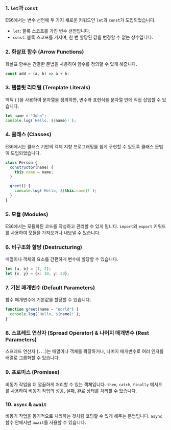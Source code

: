 ### 1. `let`과 `const`
ES6에서는 변수 선언에 두 가지 새로운 키워드인 `let`과 `const`가 도입되었습니다.
- `let`: 블록 스코프를 가진 변수 선언입니다.
- `const`: 블록 스코프를 가지며, 한 번 할당된 값을 변경할 수 없는 상수입니다.

### 2. 화살표 함수 (Arrow Functions)
화살표 함수는 간결한 문법을 사용하여 함수를 정의할 수 있게 해줍니다.
```javascript
const add = (a, b) => a + b;
```

### 3. 템플릿 리터럴 (Template Literals)
백틱 (`)을 사용하여 문자열을 정의하면, 변수와 표현식을 문자열 안에 직접 삽입할 수 있습니다.
```javascript
let name = "John";
console.log(`Hello, ${name}!`);
```

### 4. 클래스 (Classes)
ES6에서는 클래스 기반의 객체 지향 프로그래밍을 쉽게 구현할 수 있도록 클래스 문법이 도입되었습니다.
```javascript
class Person {
  constructor(name) {
    this.name = name;
  }

  greet() {
    console.log(`Hello, ${this.name}!`);
  }
}
```

### 5. 모듈 (Modules)
ES6에서는 모듈화된 코드를 작성하고 관리할 수 있게 됩니다. `import`와 `export` 키워드를 사용하여 모듈을 가져오거나 내보낼 수 있습니다.

### 6. 비구조화 할당 (Destructuring)
배열이나 객체의 요소를 간편하게 변수에 할당할 수 있습니다.
```javascript
let [a, b] = [1, 2];
let {x, y} = {x: 10, y: 20};
```

### 7. 기본 매개변수 (Default Parameters)
함수 매개변수에 기본값을 할당할 수 있습니다.
```javascript
function greet(name = "World") {
  console.log(`Hello, ${name}!`);
}
```

### 8. 스프레드 연산자 (Spread Operator) & 나머지 매개변수 (Rest Parameters)
스프레드 연산자 (`...`)는 배열이나 객체를 확장하거나, 나머지 매개변수로 여러 인자를 배열로 그룹화할 수 있습니다.

### 9. 프로미스 (Promises)
비동기 작업을 더 깔끔하게 처리할 수 있는 객체입니다. `then`, `catch`, `finally` 메서드를 사용하여 비동기 작업의 성공, 실패, 완료 상태를 처리할 수 있습니다.

### 10. `async` & `await`
비동기 작업을 동기적으로 처리하는 것처럼 코딩할 수 있게 해주는 문법입니다. `async` 함수 안에서만 `await`를 사용할 수 있습니다.
